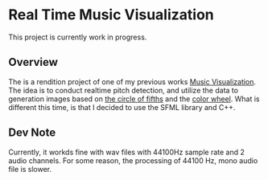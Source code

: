 # Real Time Music Visualization

This project is currently work in progress.

## Overview

The is a rendition project of one of my previous works [Music Visualization](https://github.com/BenWeiTang/Music-Visualization). The idea is to conduct realtime pitch detection, and utilize the data to generation images based on [the circle of fifths](https://en.wikipedia.org/wiki/Circle_of_fifths) and the [color wheel](https://en.wikipedia.org/wiki/Color_wheel). What is different this time, is that I decided to use the SFML library and C++.

## Dev Note

Currently, it workds fine with wav files with 44100Hz sample rate and 2 audio channels. For some reason, the processing of 44100 Hz, mono audio file is slower.
